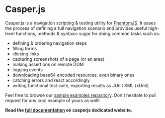# Casper.js

Casper.js is a navigation scripting & testing utility for [PhantomJS](http://www.phantomjs.org/). It eases the process of defining a full navigation scenario and provides useful high-level functions, methods & syntaxic sugar for doing common tasks such as:

- defining & ordering navigation steps
- filling forms
- clicking links
- capturing screenshots of a page (or an area)
- making assertions on remote DOM
- logging events
- downloading base64 encoded resources, even binary ones
- catching errors and react accordingly
- writing functional test suite, exporting results as JUnit XML (xUnit)

Feel free to browse our [sample examples repository](https://github.com/n1k0/casperjs/tree/master/samples). Don't hesitate to pull request for any cool example of yours as well!

**Read the [full documentation](http://n1k0.github.com/casperjs/) on casperjs dedicated website.**